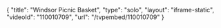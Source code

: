 {
    "title": "Windsor Picnic Basket",
    "type": "solo",
    "layout": "iframe-static",
    "videoId": "110010709",
    "url": "\/tvpembed\/110010709"
}